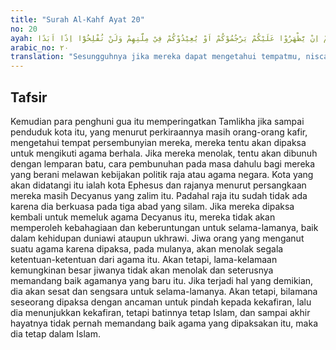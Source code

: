 ```yaml
---
title: "Surah Al-Kahf Ayat 20"
no: 20
ayah: اِنَّهُمْ اِنْ يَّظْهَرُوْا عَلَيْكُمْ يَرْجُمُوْكُمْ اَوْ يُعِيْدُوْكُمْ فِيْ مِلَّتِهِمْ وَلَنْ تُفْلِحُوْٓا اِذًا اَبَدًا
arabic_no: ٢٠
translation: "Sesungguhnya jika mereka dapat mengetahui tempatmu, niscaya mereka akan melempari kamu dengan batu, atau memaksamu kembali kepada agama mereka, dan jika demikian niscaya kamu tidak akan beruntung selama-lamanya.”      "
---
```


## Tafsir

Kemudian para penghuni gua itu memperingatkan Tamlikha jika sampai penduduk kota itu, yang menurut perkiraannya masih orang-orang kafir, mengetahui tempat persembunyian mereka, mereka tentu akan dipaksa untuk mengikuti agama berhala. Jika mereka menolak, tentu akan dibunuh dengan lemparan batu, cara pembunuhan pada masa dahulu bagi mereka yang berani melawan kebijakan politik raja atau agama negara. Kota yang akan didatangi itu ialah kota Ephesus dan rajanya menurut persangkaan mereka masih Decyanus yang zalim itu. Padahal raja itu sudah tidak ada karena dia berkuasa pada tiga abad yang silam. Jika mereka dipaksa kembali untuk memeluk agama Decyanus itu, mereka tidak akan memperoleh kebahagiaan dan keberuntungan untuk selama-lamanya, baik dalam kehidupan duniawi ataupun ukhrawi. Jiwa orang yang menganut suatu agama karena dipaksa, pada mulanya, akan menolak segala ketentuan-ketentuan dari agama itu. Akan tetapi, lama-kelamaan kemungkinan besar jiwanya tidak akan menolak dan seterusnya memandang baik agamanya yang baru itu. Jika terjadi hal yang demikian, dia akan sesat dan sengsara untuk selama-lamanya. Akan tetapi, bilamana seseorang dipaksa dengan ancaman untuk pindah kepada kekafiran, lalu dia menunjukkan kekafiran, tetapi batinnya tetap Islam, dan sampai akhir hayatnya tidak pernah memandang baik agama yang dipaksakan itu, maka dia tetap dalam Islam.